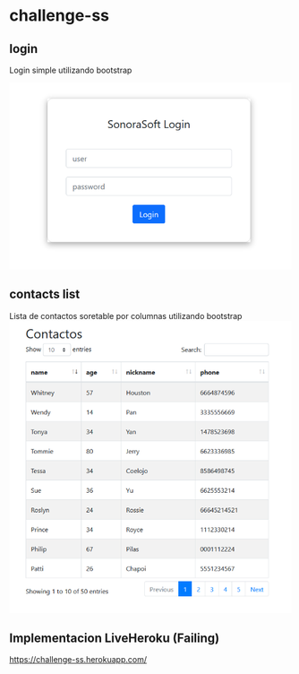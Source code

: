 # challenge-ss

## login
Login simple utilizando bootstrap

![Login](https://github.com/descent2oblivion/challenge-ss/blob/master/src/main/resources/views/login.png?raw=true)
## contacts list
Lista de contactos soretable por columnas utilizando bootstrap
![Lista de contactos](https://github.com/descent2oblivion/challenge-ss/blob/master/src/main/resources/views/contactos.png?raw=true)
## Implementacion LiveHeroku (Failing)
https://challenge-ss.herokuapp.com/
